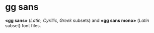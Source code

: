 # gg sans

**«gg sans»** (*Latin, Cyrillic, Greek* subsets) and **«gg sans mono»** (*Latin* subset) font files.
